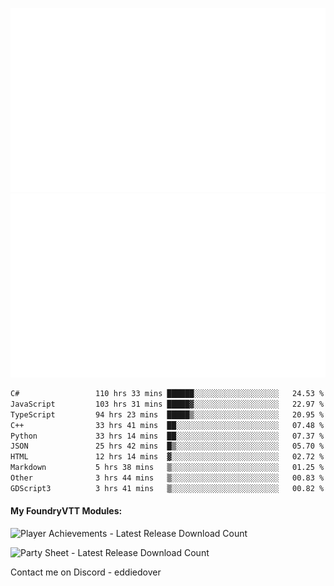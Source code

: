 
![](https://raw.githubusercontent.com/eddiedover/ghstats/master/generated/overview.svg)
![](https://raw.githubusercontent.com/eddiedover/ghstats/master/generated/languages.svg)

<!--START_SECTION:waka-->

```txt
C#                 110 hrs 33 mins ██████░░░░░░░░░░░░░░░░░░░   24.53 %
JavaScript         103 hrs 31 mins █████▓░░░░░░░░░░░░░░░░░░░   22.97 %
TypeScript         94 hrs 23 mins  █████▒░░░░░░░░░░░░░░░░░░░   20.95 %
C++                33 hrs 41 mins  ██░░░░░░░░░░░░░░░░░░░░░░░   07.48 %
Python             33 hrs 14 mins  ██░░░░░░░░░░░░░░░░░░░░░░░   07.37 %
JSON               25 hrs 42 mins  █▒░░░░░░░░░░░░░░░░░░░░░░░   05.70 %
HTML               12 hrs 14 mins  ▓░░░░░░░░░░░░░░░░░░░░░░░░   02.72 %
Markdown           5 hrs 38 mins   ▒░░░░░░░░░░░░░░░░░░░░░░░░   01.25 %
Other              3 hrs 44 mins   ▒░░░░░░░░░░░░░░░░░░░░░░░░   00.83 %
GDScript3          3 hrs 41 mins   ▒░░░░░░░░░░░░░░░░░░░░░░░░   00.82 %
```

<!--END_SECTION:waka-->

#### My FoundryVTT Modules:

  ![Player Achievements - Latest Release Download Count](https://img.shields.io/badge/dynamic/json?label=Player%20Achievements%20-%20Downloads@latest&query=assets%5B1%5D.download_count&url=https%3A%2F%2Fapi.github.com%2Frepos%2FEddieDover%2Ffvtt-player-achievements%2Freleases%2Flatest)

  ![Party Sheet - Latest Release Download Count](https://img.shields.io/badge/dynamic/json?label=Party%20Sheet%20-%20Downloads@latest&query=assets%5B1%5D.download_count&url=https%3A%2F%2Fapi.github.com%2Frepos%2FEddieDover%2Ffvtt-party-sheet%2Freleases%2Flatest)

<a rel="me" href="https://techhub.social/@EddieDover"></a>

Contact me on Discord - eddiedover
